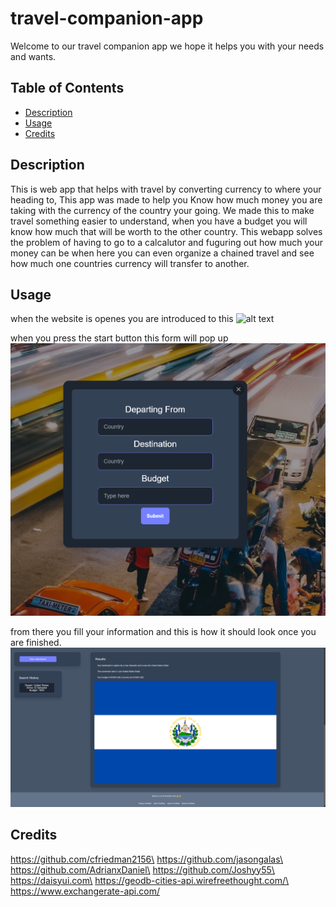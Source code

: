 # travel-companion-app

Welcome to our travel companion app we hope it helps you with your needs and wants. 


## Table of Contents

- [Description](#description)
- [Usage](#usage)
- [Credits](#credits)


## Description

This is web app that helps with travel by converting currency to where your heading to, This app was made to help you Know how much money you are taking with the currency of the country your going. 
We made this to make travel something easier to understand, when you have a budget you will know how much that will be worth to the other country.
This webapp solves the problem of having to go to a calcalutor and fuguring out how much your money can be when here you can even organize a chained travel and see how much one countries currency will transfer to another.


## Usage
when the website is openes you are introduced to this
![alt text](<Screenshot 2024-04-11 101550.png>)

when you press the start button this form will pop up
![alt text](<Screenshot 2024-04-11 101628.png>)

from there you fill your information and this is how it should look once you are finished.
![alt text](image.png)


## Credits
https://github.com/cfriedman2156\
https://github.com/jasongalas\
https://github.com/AdrianxDaniel\ 
https://github.com/Joshyy55\
https://daisyui.com\
https://geodb-cities-api.wirefreethought.com/\
https://www.exchangerate-api.com/


